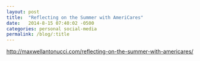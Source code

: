 ```yaml
---
layout: post
title:  "Reflecting on the Summer with AmeriCares"
date:   2014-8-15 07:40:02 -0500
categories: personal social-media
permalink: /blog/:title
---
```



http://maxwellantonucci.com/reflecting-on-the-summer-with-americares/